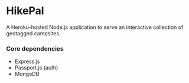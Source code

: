# HikePal
A Heroku-hosted Node.js application to serve an interactive collection of geotagged campsites.

### Core dependencies
- Express.js
- Passport.js (auth)
- MongoDB

